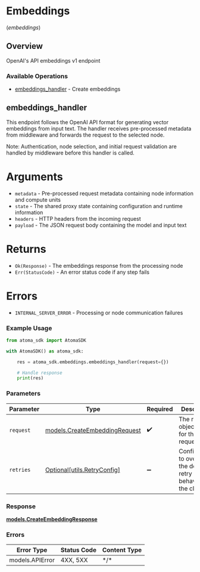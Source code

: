 # Embeddings
(*embeddings*)

## Overview

OpenAI's API embeddings v1 endpoint

### Available Operations

* [embeddings_handler](#embeddings_handler) - Create embeddings

## embeddings_handler

This endpoint follows the OpenAI API format for generating vector embeddings from input text.
The handler receives pre-processed metadata from middleware and forwards the request to
the selected node.

Note: Authentication, node selection, and initial request validation are handled by middleware
before this handler is called.

# Arguments
* `metadata` - Pre-processed request metadata containing node information and compute units
* `state` - The shared proxy state containing configuration and runtime information
* `headers` - HTTP headers from the incoming request
* `payload` - The JSON request body containing the model and input text

# Returns
* `Ok(Response)` - The embeddings response from the processing node
* `Err(StatusCode)` - An error status code if any step fails

# Errors
* `INTERNAL_SERVER_ERROR` - Processing or node communication failures

### Example Usage

```python
from atoma_sdk import AtomaSDK

with AtomaSDK() as atoma_sdk:

    res = atoma_sdk.embeddings.embeddings_handler(request={})

    # Handle response
    print(res)

```

### Parameters

| Parameter                                                               | Type                                                                    | Required                                                                | Description                                                             |
| ----------------------------------------------------------------------- | ----------------------------------------------------------------------- | ----------------------------------------------------------------------- | ----------------------------------------------------------------------- |
| `request`                                                               | [models.CreateEmbeddingRequest](../../models/createembeddingrequest.md) | :heavy_check_mark:                                                      | The request object to use for the request.                              |
| `retries`                                                               | [Optional[utils.RetryConfig]](../../models/utils/retryconfig.md)        | :heavy_minus_sign:                                                      | Configuration to override the default retry behavior of the client.     |

### Response

**[models.CreateEmbeddingResponse](../../models/createembeddingresponse.md)**

### Errors

| Error Type      | Status Code     | Content Type    |
| --------------- | --------------- | --------------- |
| models.APIError | 4XX, 5XX        | \*/\*           |